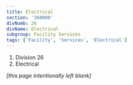 ```yaml
---
title: Electrical
section: '260000'
divNumb: 26
divName: Electrical
subgroup: Facility Services
tags: ['Facility', 'Services', 'Electrical']
---
```


   1. Division 26
   1. Electrical

*[this page intentionally left blank]*

